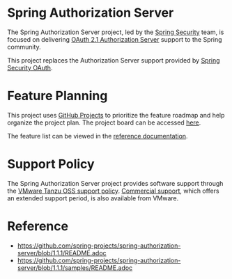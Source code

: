 # Spring Authorization Server
The Spring Authorization Server project, led by the [Spring Security](https://spring.io/projects/spring-security/) team, is focused on delivering [OAuth 2.1 Authorization Server](https://datatracker.ietf.org/doc/html/draft-ietf-oauth-v2-1-07#section-1.1) support to the Spring community.

This project replaces the Authorization Server support provided by [Spring Security OAuth](https://spring.io/projects/spring-security-oauth/).

# Feature Planning
This project uses [GitHub Projects](https://docs.github.com/en/issues/planning-and-tracking-with-projects/learning-about-projects/about-projects) to prioritize the feature roadmap and help organize the project plan. The project board can be accessed [here](https://github.com/orgs/spring-projects/projects/8).

The feature list can be viewed in the [reference documentation](https://docs.spring.io/spring-authorization-server/docs/current/reference/html/overview.html#feature-list).

# Support Policy
The Spring Authorization Server project provides software support through the [VMware Tanzu OSS support policy](https://tanzu.vmware.com/spring-runtime). [Commercial support](https://tanzu.vmware.com/spring-runtime), which offers an extended support period, is also available from VMware.

# Reference

* https://github.com/spring-projects/spring-authorization-server/blob/1.1.1/README.adoc
* https://github.com/spring-projects/spring-authorization-server/blob/1.1.1/samples/README.adoc